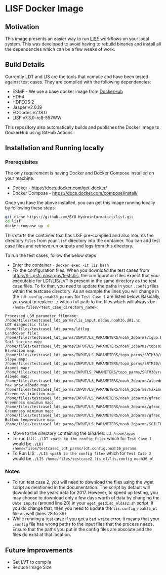 # LISF Docker Image

## Motivation

This image presents an easier way to run [LISF](https://github.com/NASA-LIS/LISF) workflows on your local system. This was developed to avoid having to rebuild binaries and install all the dependencies which can be a few weeks of work.

## Build Details

Currently LDT and LIS are the tools that compile and have been tested against test cases. They are compiled with the following dependencies:

-   ESMF - We use a base docker image from [DockerHub](https://hub.docker.com/r/bekozi/esmf)
-   HDF4
-   HDFEOS 2
-   Jasper v2.0.19
-   ECCodes v2.18.0
-   LISF v7.3.0-rc8-557WW

This repository also automatically builds and publishes the Docker Image to DockerHub using GitHub Actions

## Installation and Running locally

### Prerequisites

The only requirement is having Docker and Docker Compose installed on your machine.

-   Docker - https://docs.docker.com/get-docker/
-   Docker Compose - https://docs.docker.com/compose/install/

Once you have the above installed, you can get this image running locally by following these steps:

```sh
git clone https://github.com/BYU-Hydroinformatics/lisf.git
cd lisf
docker-compose up -d
```

This starts the container that has LISF pre-compiled and also mounts the directory `files` from your `lisf` directory into the container. You can add test case files and retrieve run outputs and logs from this directory.

To run the test cases, follow the below steps

-   Enter the container - `docker exec -it lis bash`
-   Fix the configuration files: When you download the test cases from https://lis.gsfc.nasa.gov/tests/lis, the configuration files expect that your executable for LDT/LIS/LVT is present in the same directory as the test case files. To fix that, you need to update the paths in your `.config` files within the testcase directory. As an example the lines you will change in the `ldt.config.noah36_params` for `Test Case 1` are listed below. Basically, you want to replace `./` with a full path to the files which will always be `/home/files/<test_case_directory_name>`:

```
Processed LSM parameter filename:       /home/files/testcase1_ldt_parms/lis_input.nldas.noah36.d01.nc
LDT diagnostic file:                    /home/files/testcase1_ldt_parms/ldtlog
Landcover file:            /home/files/testcase1_ldt_parms/INPUT/LS_PARAMETERS/noah_2dparms/igbp.bin
Soil texture map:               /home/files/testcase1_ldt_parms/INPUT/LS_PARAMETERS/noah_2dparms/topsoil30snew
Elevation map:       	/home/files/testcase1_ldt_parms/INPUT/LS_PARAMETERS/topo_parms/SRTM30/raw_wgtopo30antarc
Slope map:     		/home/files/testcase1_ldt_parms/INPUT/LS_PARAMETERS/topo_parms/SRTM30/raw_wgtopo30antarc
Aspect map:       	/home/files/testcase1_ldt_parms/INPUTLS_PARAMETERS/topo_parms/SRTM30/raw_wgtopo30antarc
Albedo map:                 /home/files/testcase1_ldt_parms/INPUT/LS_PARAMETERS/noah_2dparms/albedo
Max snow albedo map:        /home/files/testcase1_ldt_parms/INPUT/LS_PARAMETERS/noah_2dparms/maximum_snow_albedo.hdf
Greenness fraction map:        /home/files/testcase1_ldt_parms/INPUT/LS_PARAMETERS/noah_2dparms/gfrac
Greenness maximum map:         /home/files/testcase1_ldt_parms/INPUT/LS_PARAMETERS/noah_2dparms/gfrac_max.asc
Greenness minimum map:         /home/files/testcase1_ldt_parms/INPUT/LS_PARAMETERS/noah_2dparms/gfrac_min.asc
Bottom temperature map:          /home/files/testcase1_ldt_parms/INPUT/LS_PARAMETERS/noah_2dparms/SOILTEMP.60
```

-   Move to the directory containing the binaries: `cd /home/apps`
-   To run LDT: `./LDT <path to the config file>` which for `Test Case 1` would be `./LDT /home/files/testcase1_ldt_parms/ldt.config.noah36_params`
-   To Run LIS: `./LIS <path to the config file>` which for `Test Case 2` would be `./LIS /home/files/testcase2_lis_ol/lis.config_noah36_ol`

### Notes

-   To run test case 2, you will need to download the files using the wget script as mentioned in the documentation. The script by default will download all the years data for 2017. However, to speed up testing, you may choose to download only a few days worth of data by changing the `Date Inputs` (around line 20) in your `wget_gesdisc_nldas2.sh` script. If you do change that, then you need to update the `lis.config_noah36_ol` file as well (lines 28 to 39)
-   While running a test case if you get a `bad write` error, it means that your `.config` file has wrong paths to the input files that the process needs. Ensure that the paths you put in the config files are absolute and the files do exist at that location.

## Future Improvements

-   Get LVT to compile
-   Reduce Image Size
